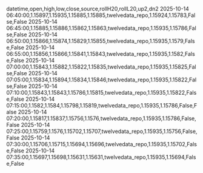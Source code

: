 datetime,open,high,low,close,source,rollH20,rollL20,up2,dn2
2025-10-14 06:40:00,1.15897,1.15935,1.15885,1.15885,twelvedata_repo,1.15924,1.15783,False,False
2025-10-14 06:45:00,1.15885,1.15886,1.15862,1.15863,twelvedata_repo,1.15935,1.15786,False,False
2025-10-14 06:50:00,1.15866,1.15874,1.15829,1.15855,twelvedata_repo,1.15935,1.1579,False,False
2025-10-14 06:55:00,1.15856,1.15866,1.15841,1.15843,twelvedata_repo,1.15935,1.1582,False,False
2025-10-14 07:00:00,1.15843,1.15882,1.15822,1.15835,twelvedata_repo,1.15935,1.15825,False,False
2025-10-14 07:05:00,1.15834,1.15894,1.15834,1.15846,twelvedata_repo,1.15935,1.15822,False,False
2025-10-14 07:10:00,1.15843,1.15843,1.15786,1.15815,twelvedata_repo,1.15935,1.15822,False,False
2025-10-14 07:15:00,1.1582,1.1584,1.15798,1.15819,twelvedata_repo,1.15935,1.15786,False,False
2025-10-14 07:20:00,1.15817,1.15837,1.15756,1.1576,twelvedata_repo,1.15935,1.15786,False,False
2025-10-14 07:25:00,1.15759,1.1576,1.15702,1.15707,twelvedata_repo,1.15935,1.15756,False,False
2025-10-14 07:30:00,1.15706,1.15715,1.15694,1.15696,twelvedata_repo,1.15935,1.15702,False,False
2025-10-14 07:35:00,1.15697,1.15698,1.15631,1.15631,twelvedata_repo,1.15935,1.15694,False,False
